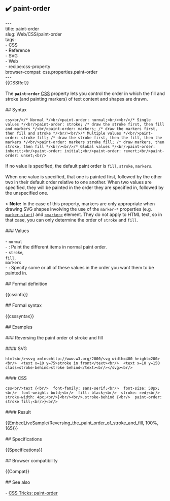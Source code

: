 ## ✔️ paint-order 
 ---<br/>title: paint-order<br/>slug: Web/CSS/paint-order<br/>tags:<br/>  - CSS<br/>  - Reference<br/>  - SVG<br/>  - Web<br/>  - recipe:css-property<br/>browser-compat: css.properties.paint-order<br/>---<br/>{{CSSRef}}<br/><br/>The **`paint-order`** [CSS](/en-US/docs/Web/CSS) property lets you control the order in which the fill and stroke (and painting markers) of text content and shapes are drawn.<br/><br/>## Syntax<br/><br/>```css<br/>/* Normal */<br/>paint-order: normal;<br/><br/>/* Single values */<br/>paint-order: stroke; /* draw the stroke first, then fill and markers */<br/>paint-order: markers; /* draw the markers first, then fill and stroke */<br/><br/>/* Multiple values */<br/>paint-order: stroke fill; /* draw the stroke first, then the fill, then the markers */<br/>paint-order: markers stroke fill; /* draw markers, then stroke, then fill */<br/><br/>/* Global values */<br/>paint-order: inherit;<br/>paint-order: initial;<br/>paint-order: revert;<br/>paint-order: unset;<br/>```<br/><br/>If no value is specified, the default paint order is `fill`, `stroke`, `markers`.<br/><br/>When one value is specified, that one is painted first, followed by the other two in their default order relative to one another. When two values are specified, they will be painted in the order they are specified in, followed by the unspecified one.<br/><br/>> **Note:** In the case of this property, markers are only appropriate when drawing SVG shapes involving the use of the `marker-*` properties (e.g. [`marker-start`](/en-US/docs/Web/SVG/Attribute/marker-start)) and [`<marker>`](/en-US/docs/Web/SVG/Element/marker) element. They do not apply to HTML text, so in that case, you can only determine the order of `stroke` and `fill`.<br/><br/>### Values<br/><br/>- `normal`<br/>  - : Paint the different items in normal paint order.<br/>- `stroke`,<br/>  `fill`,<br/>  `markers`<br/>  - : Specify some or all of these values in the order you want them to be painted in.<br/><br/>## Formal definition<br/><br/>{{cssinfo}}<br/><br/>## Formal syntax<br/><br/>{{csssyntax}}<br/><br/>## Examples<br/><br/>### Reversing the paint order of stroke and fill<br/><br/>#### SVG<br/><br/>```html<br/><svg xmlns=http://www.w3.org/2000/svg width=400 height=200><br/>  <text x=10 y=75>stroke in front</text><br/>  <text x=10 y=150 class=stroke-behind>stroke behind</text><br/></svg><br/>```<br/><br/>#### CSS<br/><br/>```css<br/>text {<br/>  font-family: sans-serif;<br/>  font-size: 50px;<br/>  font-weight: bold;<br/>  fill: black;<br/>  stroke: red;<br/>  stroke-width: 4px;<br/>}<br/><br/>.stroke-behind {<br/>  paint-order: stroke fill;<br/>}<br/>```<br/><br/>#### Result<br/><br/>{{EmbedLiveSample(Reversing_the_paint_order_of_stroke_and_fill, 100%, 165)}}<br/><br/>## Specifications<br/><br/>{{Specifications}}<br/><br/>## Browser compatibility<br/><br/>{{Compat}}<br/><br/>## See also<br/><br/>- [CSS Tricks: paint-order](https://css-tricks.com/almanac/properties/p/paint-order/)<br/>